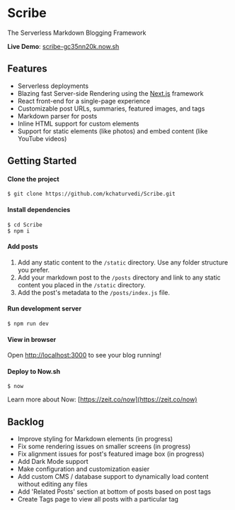 # Scribe
The Serverless Markdown Blogging Framework

**Live Demo**: [scribe-gc35nn20k.now.sh](scribe-gc35nn20k.now.sh)

## Features
- Serverless deployments
- Blazing fast Server-side Rendering using the [Next.js](nextjs.org) framework
- React front-end for a single-page experience
- Customizable post URLs, summaries, featured images, and tags
- Markdown parser for posts
- Inline HTML support for custom elements
- Support for static elements (like photos) and embed content (like YouTube videos)

## Getting Started
#### Clone the project
```
$ git clone https://github.com/kchaturvedi/Scribe.git
```

#### Install dependencies
```
$ cd Scribe
$ npm i
```

#### Add posts
1. Add any static content to the `/static` directory. Use any folder structure you prefer.
2. Add your markdown post to the `/posts` directory and link to any static content you placed in the `/static` directory.
3. Add the post's metadata to the `/posts/index.js` file.

#### Run development server
```
$ npm run dev
```

#### View in browser
Open [http://localhost:3000](http://localhost:3000) to see your blog running!

#### Deploy to Now.sh
```
$ now
```
Learn more about Now: [https://zeit.co/now](https://zeit.co/now)

## Backlog
- Improve styling for Markdown elements (in progress)
- Fix some rendering issues on smaller screens (in progress)
- Fix alignment issues for post's featured image box (in progress)
- Add Dark Mode support
- Make configuration and customization easier
- Add custom CMS / database support to dynamically load content without editing any files
- Add 'Related Posts' section at bottom of posts based on post tags
- Create Tags page to view all posts with a particular tag
